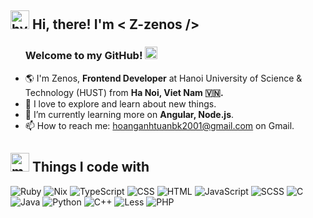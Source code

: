 <h2> 
  <img src="https://emojis.slackmojis.com/emojis/images/1588315024/8823/hyperkitty.gif?1588315024" width="30"  alt="hypper kitty"/> 
    Hi, there! I'm <b>&lt; Z-zenos /&gt;</b>
</h2>
<ul>
  <h3>Welcome to my GitHub! 
    <img src="https://github.com/blackcater/blackcater/raw/main/images/Hi.gif" height="20"  alt="hand"/>
  </h3>
  <li>🌎 I'm Zenos, <b>Frontend Developer</b> at Hanoi University of Science & Technology (HUST) from <b>Ha Noi, Viet Nam 🇻🇳.</b> 
  </li>
  <li>🔭 I love to explore and learn about new things. </li>
  <li>🌱 I’m currently learning more on <b>Angular, Node.js</b>.</li>
  <li>📫 How to reach me: <ins>hoanganhtuanbk2001@gmail.com</ins> on Gmail.</li>
</ul>
<h2><img src="https://emojis.slackmojis.com/emojis/images/1643515023/10521/meow_code.gif?1643515023" width="30"  alt="meow code"/> Things I code with</h2>
<p>
  <img src="https://img.shields.io/badge/ruby-%23CC342D.svg?style=for-the-badge&logo=ruby&logoColor=white" alt="Ruby" /> <img src="https://img.shields.io/badge/NIX-5277C3.svg?style=for-the-badge&logo=NixOS&logoColor=white" alt="Nix" /> <img src="https://img.shields.io/badge/typescript-%23007ACC.svg?style=for-the-badge&logo=typescript&logoColor=white" alt="TypeScript" /> <img src="https://img.shields.io/badge/css3-%231572B6.svg?style=for-the-badge&logo=css3&logoColor=white" alt="CSS" /> <img src="https://img.shields.io/badge/html5-%23E34F26.svg?style=for-the-badge&logo=html5&logoColor=white" alt="HTML" /> <img src="https://img.shields.io/badge/javascript-%23323330.svg?style=for-the-badge&logo=javascript&logoColor=%23F7DF1E" alt="JavaScript" /> <img src="https://img.shields.io/badge/SASS-hotpink.svg?style=for-the-badge&logo=SASS&logoColor=white" alt="SCSS" />  <img src="https://img.shields.io/badge/c-%2300599C.svg?style=for-the-badge&logo=c&logoColor=white" alt="C" /> <img src="https://img.shields.io/badge/java-%23ED8B00.svg?style=for-the-badge&logo=java&logoColor=white" alt="Java" />  <img src="https://img.shields.io/badge/python-3670A0?style=for-the-badge&logo=python&logoColor=ffdd54" alt="Python" /> <img src="https://img.shields.io/badge/c++-%2300599C.svg?style=for-the-badge&logo=c%2B%2B&logoColor=white" alt="C++" /> <img src="https://img.shields.io/badge/less-2B4C80?style=for-the-badge&logo=less&logoColor=white" alt="Less" /> <img src="https://img.shields.io/badge/php-%23777BB4.svg?style=for-the-badge&logo=php&logoColor=white" alt="PHP" /> 
</p>
